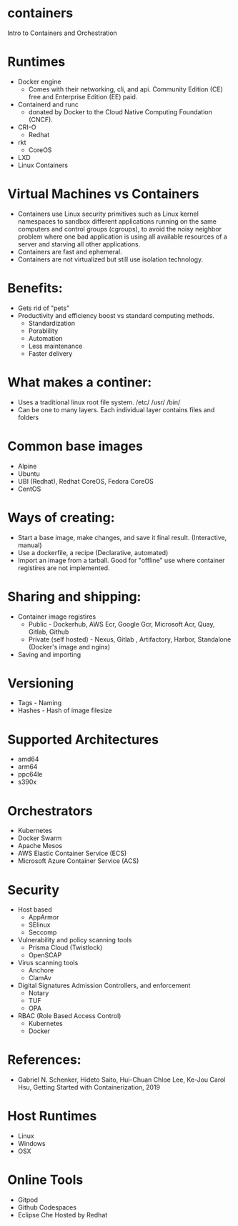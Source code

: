 # containers
Intro to Containers and Orchestration

# Runtimes
- Docker engine
  - Comes with their networking, cli, and api. Community Edition (CE) free and Enterprise Edition (EE) paid. 
- Containerd and runc
  - donated by Docker to the Cloud Native Computing Foundation (CNCF).
- CRI-O 
  - Redhat
- rkt
  - CoreOS
- LXD
 - Linux Containers
# Virtual Machines vs Containers
- Containers use Linux security primitives such as Linux kernel namespaces to sandbox different applications running on the same computers and control groups (cgroups), to avoid the noisy neighbor problem where one bad application is using all available resources of a server and starving all other applications.
- Containers are fast and ephemeral.
- Containers are not virtualized but still use isolation technology.
# Benefits:
- Gets rid of "pets"
- Productivity and efficiency boost vs standard computing methods.
  - Standardization
  - Porablility
  - Automation
  - Less maintenance
  - Faster delivery
# What makes a continer:
 - Uses a traditional linux root file system. /etc/ /usr/ /bin/
 - Can be one to many layers. Each individual layer contains files and folders
# Common base images
- Alpine
- Ubuntu
- UBI (Redhat), Redhat CoreOS, Fedora CoreOS
- CentOS
# Ways of creating:
- Start a base image, make changes, and save it final result. (Interactive, manual)
- Use a dockerfile, a recipe (Declarative, automated)
- Import an image from a tarball. Good for "offline" use where container registires are not implemented.
# Sharing and shipping:
- Container image registires
  - Public - Dockerhub, AWS Ecr, Google Gcr, Microsoft Acr, Quay, Gitlab, Github
  - Private (self hosted) - Nexus, Gitlab , Artifactory, Harbor, Standalone (Docker's image and nginx)
- Saving and importing
# Versioning
- Tags - Naming
- Hashes - Hash of image filesize
# Supported Architectures
- amd64
- arm64
- ppc64le
- s390x
# Orchestrators
- Kubernetes
- Docker Swarm
- Apache Mesos
- AWS Elastic Container Service (ECS)
- Microsoft Azure Container Service (ACS)
# Security
- Host based
  - AppArmor
  - SElinux
  - Seccomp
- Vulnerability and policy scanning tools
  - Prisma Cloud (Twistlock) 
  - OpenSCAP
- Virus scanning tools
  - Anchore
  - ClamAv
- Digital Signatures Admission Controllers, and enforcement 
  - Notary
  - TUF
  - OPA
- RBAC (Role Based Access Control) 
  - Kubernetes
  - Docker

# References:
- Gabriel N. Schenker, Hideto Saito, Hui-Chuan Chloe Lee, Ke-Jou Carol Hsu, Getting Started with Containerization, 2019

# Host Runtimes
- Linux
- Windows
- OSX

# Online Tools
- Gitpod
- Github Codespaces
- Eclipse Che Hosted by Redhat
